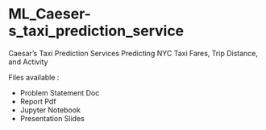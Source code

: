 # ML_Caeser-s_taxi_prediction_service
Caesar’s Taxi Prediction Services Predicting NYC Taxi Fares, Trip Distance, and Activity

 
Files available :
- Problem Statement Doc
- Report Pdf
- Jupyter Notebook
- Presentation Slides
